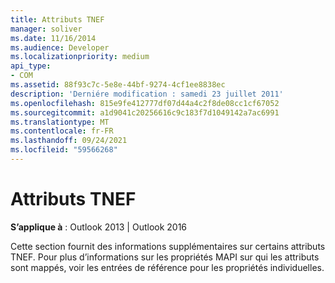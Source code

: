 ```yaml
---
title: Attributs TNEF
manager: soliver
ms.date: 11/16/2014
ms.audience: Developer
ms.localizationpriority: medium
api_type:
- COM
ms.assetid: 88f93c7c-5e8e-44bf-9274-4cf1ee8838ec
description: 'Derniére modification : samedi 23 juillet 2011'
ms.openlocfilehash: 815e9fe412777df07d44a4c2f8de08cc1cf67052
ms.sourcegitcommit: a1d9041c20256616c9c183f7d1049142a7ac6991
ms.translationtype: MT
ms.contentlocale: fr-FR
ms.lasthandoff: 09/24/2021
ms.locfileid: "59566268"
---
```

# <a name="tnef-attributes"></a>Attributs TNEF

  
  
**S’applique à** : Outlook 2013 | Outlook 2016 
  
Cette section fournit des informations supplémentaires sur certains attributs TNEF. Pour plus d’informations sur les propriétés MAPI sur qui les attributs sont mappés, voir les entrées de référence pour les propriétés individuelles.
  

